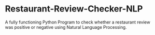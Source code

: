 # Restaurant-Review-Checker-NLP
A fully functioning Python Program to check whether a restaurant review was positive or negative using Natural Language Processing.

